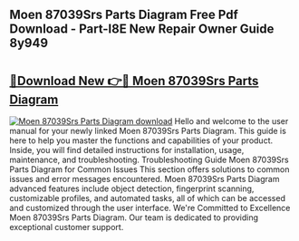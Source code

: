 ## Moen 87039Srs Parts Diagram Free Pdf Download - Part-I8E New Repair Owner Guide 8y949

# <h2><a href="http://dfm85ze.blite.top/?on=Moen+87039Srs+Parts+Diagram">🔗Download New 👉🔴 Moen 87039Srs Parts Diagram</a></h2>

[![Moen 87039Srs Parts Diagram download](https://i.imgur.com/lujVjoI.png)](http://dfm85ze.blite.top/?on=Moen+87039Srs+Parts+Diagram)
Hello and welcome to the user manual for your newly linked Moen 87039Srs Parts Diagram. This guide is here to help you master the functions and capabilities of your product. Inside, you will find detailed instructions for installation, usage, maintenance, and troubleshooting. Troubleshooting Guide Moen 87039Srs Parts Diagram for Common Issues This section offers solutions to common issues and error messages encountered. Moen 87039Srs Parts Diagram advanced features include object detection, fingerprint scanning, customizable profiles, and automated tasks, all of which can be accessed and customized through the user interface. We're Committed to Excellence Moen 87039Srs Parts Diagram. Our team is dedicated to providing exceptional customer support.
